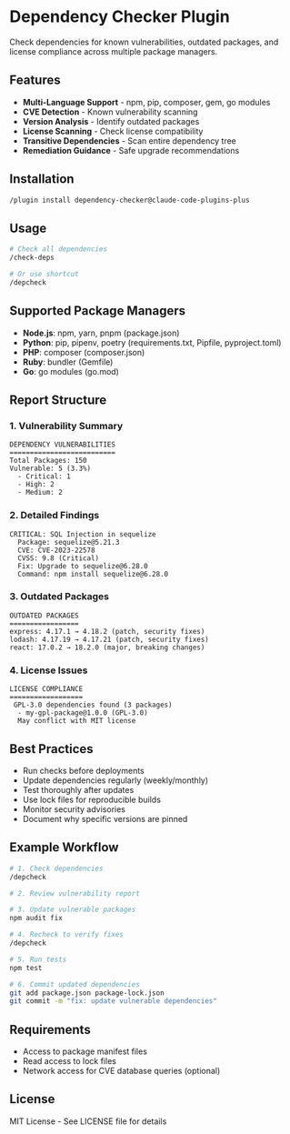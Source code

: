 # Dependency Checker Plugin

Check dependencies for known vulnerabilities, outdated packages, and license compliance across multiple package managers.

## Features

- **Multi-Language Support** - npm, pip, composer, gem, go modules
- **CVE Detection** - Known vulnerability scanning
- **Version Analysis** - Identify outdated packages
- **License Scanning** - Check license compatibility
- **Transitive Dependencies** - Scan entire dependency tree
- **Remediation Guidance** - Safe upgrade recommendations

## Installation

```bash
/plugin install dependency-checker@claude-code-plugins-plus
```

## Usage

```bash
# Check all dependencies
/check-deps

# Or use shortcut
/depcheck
```

## Supported Package Managers

- **Node.js**: npm, yarn, pnpm (package.json)
- **Python**: pip, pipenv, poetry (requirements.txt, Pipfile, pyproject.toml)
- **PHP**: composer (composer.json)
- **Ruby**: bundler (Gemfile)
- **Go**: go modules (go.mod)

## Report Structure

### 1. Vulnerability Summary
```
DEPENDENCY VULNERABILITIES
==========================
Total Packages: 150
Vulnerable: 5 (3.3%)
  - Critical: 1
  - High: 2
  - Medium: 2
```

### 2. Detailed Findings
```
CRITICAL: SQL Injection in sequelize
  Package: sequelize@5.21.3
  CVE: CVE-2023-22578
  CVSS: 9.8 (Critical)
  Fix: Upgrade to sequelize@6.28.0
  Command: npm install sequelize@6.28.0
```

### 3. Outdated Packages
```
OUTDATED PACKAGES
=================
express: 4.17.1 → 4.18.2 (patch, security fixes)
lodash: 4.17.19 → 4.17.21 (patch, security fixes)
react: 17.0.2 → 18.2.0 (major, breaking changes)
```

### 4. License Issues
```
LICENSE COMPLIANCE
==================
 GPL-3.0 dependencies found (3 packages)
  - my-gpl-package@1.0.0 (GPL-3.0)
  May conflict with MIT license
```

## Best Practices

- Run checks before deployments
- Update dependencies regularly (weekly/monthly)
- Test thoroughly after updates
- Use lock files for reproducible builds
- Monitor security advisories
- Document why specific versions are pinned

## Example Workflow

```bash
# 1. Check dependencies
/depcheck

# 2. Review vulnerability report

# 3. Update vulnerable packages
npm audit fix

# 4. Recheck to verify fixes
/depcheck

# 5. Run tests
npm test

# 6. Commit updated dependencies
git add package.json package-lock.json
git commit -m "fix: update vulnerable dependencies"
```

## Requirements

- Access to package manifest files
- Read access to lock files
- Network access for CVE database queries (optional)

## License

MIT License - See LICENSE file for details
